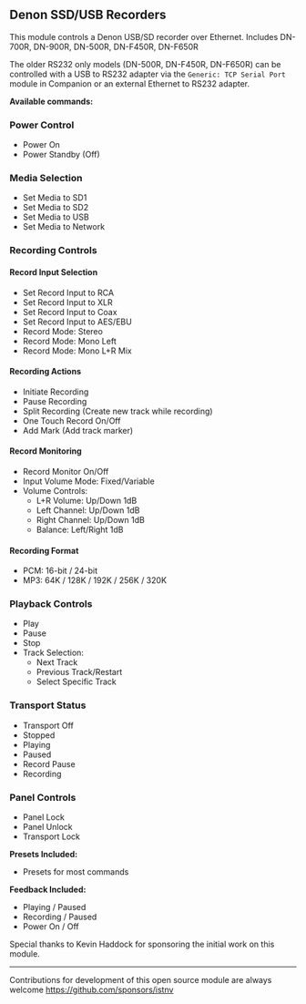 ## Denon SSD/USB Recorders

This module controls a Denon USB/SD recorder over Ethernet.
Includes DN-700R, DN-900R, DN-500R, DN-F450R, DN-F650R

The older RS232 only models (DN-500R, DN-F450R, DN-F650R) can be controlled with a USB to RS232 adapter via the `Generic: TCP Serial Port` module in Companion or an external Ethernet to RS232 adapter.

**Available commands:**

### Power Control
* Power On
* Power Standby (Off)

### Media Selection
* Set Media to SD1
* Set Media to SD2
* Set Media to USB
* Set Media to Network

### Recording Controls
#### Record Input Selection
* Set Record Input to RCA
* Set Record Input to XLR
* Set Record Input to Coax
* Set Record Input to AES/EBU
* Record Mode: Stereo
* Record Mode: Mono Left
* Record Mode: Mono L+R Mix

#### Recording Actions
* Initiate Recording
* Pause Recording
* Split Recording (Create new track while recording)
* One Touch Record On/Off
* Add Mark (Add track marker)

#### Record Monitoring
* Record Monitor On/Off
* Input Volume Mode: Fixed/Variable
* Volume Controls:
  * L+R Volume: Up/Down 1dB
  * Left Channel: Up/Down 1dB
  * Right Channel: Up/Down 1dB
  * Balance: Left/Right 1dB

#### Recording Format
* PCM: 16-bit / 24-bit
* MP3: 64K / 128K / 192K / 256K / 320K

### Playback Controls
* Play
* Pause
* Stop
* Track Selection:
  * Next Track
  * Previous Track/Restart
  * Select Specific Track

### Transport Status
* Transport Off
* Stopped
* Playing
* Paused
* Record Pause
* Recording

### Panel Controls
* Panel Lock
* Panel Unlock
* Transport Lock

**Presets Included:**
* Presets for most commands

**Feedback Included:**
* Playing / Paused
* Recording / Paused
* Power On / Off

Special thanks to Kevin Haddock for sponsoring the initial work on this module.

--------
Contributions for development of this open source module are always welcome
https://github.com/sponsors/istnv
